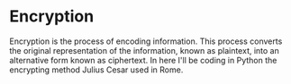 # Encryption
Encryption is the process of encoding information. This process converts the original representation of the information, known as plaintext, into an alternative form known as ciphertext. In here I'll be coding in Python the encrypting method Julius Cesar used in Rome.
